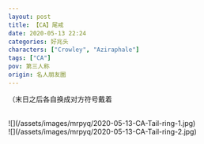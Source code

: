 ```yaml
---
layout: post
title: 【CA】尾戒
date: 2020-05-13 22:24
categories: 好兆头
characters: ["Crowley", "Aziraphale"]
tags: ["CA"]
pov: 第三人称
origin: 名人朋友圈
---
```


（末日之后各自换成对方符号戴着

<br>
![](/assets/images/mrpyq/2020-05-13-CA-Tail-ring-1.jpg)

<br>
![](/assets/images/mrpyq/2020-05-13-CA-Tail-ring-2.jpg)
